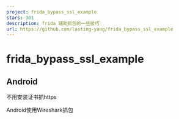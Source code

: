 ```yaml
---
project: frida_bypass_ssl_example
stars: 361
description: frida 辅助抓包的一些技巧
url: https://github.com/lasting-yang/frida_bypass_ssl_example
---
```


frida\_bypass\_ssl\_example
===========================

Android
-------

不用安装证书抓https

Android使用Wireshark抓包
